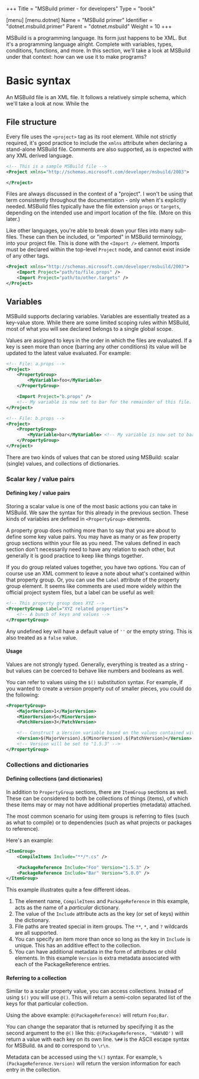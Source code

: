 +++
Title = "MSBuild primer - for developers"
Type = "book"

[menu]
  [menu.dotnet]
    Name = "MSBuild primer"
    Identifier = "dotnet.msbuild.primer"
    Parent = "dotnet.msbuild"
    Weight = 10
+++

MSBuild is a programming language. Its form just happens to be XML. But it's a programming language alright. Complete with variables, types, conditions, functions, and more. In this section, we'll take a look at MSBuild under that context: how can we use it to make programs?

# Basic syntax

An MSBuild file is an XML file. It follows a relatively simple schema, which we'll take a look at now. While the 

## File structure

Every file uses the `<project>` tag as its root element. While not strictly required, it's good practice to include the `xmlns` attribute when declaring a stand-alone MSBuild file. Comments are also supported, as is expected with any XML derived language.

```xml
<!-- This is a sample MSBuild file -->
<Project xmlns="http://schemas.microsoft.com/developer/msbuild/2003">

</Project>
```

Files are always discussed in the context of a "project". I won't be using that term consistently throughout the documentation - only when it's explicitly needed. MSBuild files typically have the file extension `props` or `targets`, depending on the intended use and import location of the file. (More on this later.)

Like other languages, you're able to break down your files into many sub-files. These can then be included, or "imported" in MSBuild terminology, into your project file. This is done with the `<Import />` element. Imports must be declared within the top-level `Project` node, and cannot exist inside of any other tags.

```xml
<Project xmlns="http://schemas.microsoft.com/developer/msbuild/2003">
    <Import Project="path/to/file.props" />
    <Import Project="path/to/other.targets" />
</Project>
```

## Variables

MSBuild supports declaring variables. Variables are essentially treated as a key-value store. While there are some limited scoping rules within MSBuild, most of what you will see declared belongs to a single global scope.

Values are assigned to keys in the order in which the files are evaluated. If a key is seen more than once (barring any other conditions) its value will be updated to the latest value evaluated. For example:

```xml
<!-- File: a.props -->
<Project>
    <PropertyGroup>
        <MyVariable>foo</MyVariable>
    </PropertyGroup>

    <Import Project="b.props" />
    <!-- My variable is now set to bar for the remainder of this file. -->
</Project>

<!-- File: b.props -->
<Project>
    <PropertyGroup>
        <MyVariable>bar</MyVariable> <!-- My variable is now set to bar -->
    </PropertyGroup>
</Project>
```

There are two kinds of values that can be stored using MSBuild: scalar (single) values, and collections of dictionaries.

### Scalar key / value pairs

#### Defining key / value pairs

Storing a scalar value is one of the most basic actions you can take in MSBuild. We saw the syntax for this already in the previous section. These kinds of variables are defined in `<PropertyGroup>` elements.

A property group does nothing more than to say that you are about to define some key value pairs. You may have as many or as few property group sections within your file as you need. The values defined in each section don't necessarily need to have any relation to each other, but generally it is good practice to keep like things together.

If you do group related values together, you have two options. You can of course use an XML comment to leave a note about what's contained within that property group. Or, you can use the `Label` attribute of the property group element. It seems like comments are used more widely within the official project system files, but a label can be useful as well:

```xml
<!-- This property group does XYZ -->
<PropertyGroup Label="XYZ related properties">
    <!-- A bunch of keys and values -->
</PropertyGroup>
```

Any undefined key will have a default value of `''` or the empty string. This is also treated as a `false` value.

#### Usage

Values are not strongly typed. Generally, everything is treated as a string - but values can be coerced to behave like numbers and booleans as well.

You can refer to values using the `$()` substitution syntax. For example, if you wanted to create a version property out of smaller pieces, you could do the following:

```xml
<PropertyGroup>
    <MajorVersion>1</MajorVersion>
    <MinorVersion>5</MinorVersion>
    <PatchVersion>3</PatchVersion>

    <!-- Construct a Version variable based on the values contained within the major/minor/patch versions. -->
    <Version>$(MajorVersion).$(MinorVersion).$(PatchVersion)</Version>
    <!-- Version will be set to "1.5.3" -->
</PropertyGroup>
```

### Collections and dictionaries

#### Defining collections (and dictionaries)

In addition to `PropertyGroup` sections, there are `ItemGroup` sections as well. These can be considered to both be collections of things (items), of which these items may or may not have additional properties (metadata) attached.

The most common scenario for using item groups is referring to files (such as what to compile) or to dependencies (such as what projects or packages to reference).

Here's an example:

```xml
<ItemGroup>
    <CompileItems Include="**/*.cs" />

    <PackageReference Include="Foo" Version="1.5.3" />
    <PackageReference Include="Bar" Version="5.0.0" />
</ItemGroup>
```

This example illustrates quite a few different ideas.

1. The element name, `CompileItems` and `PackageReference` in this example, acts as the name of a _particular_ dictionary.
2. The value of the `Include` attribute acts as the key (or set of keys) _within_ the dictionary.
3. File paths are treated special in item groups. The `**`, `*`, and `?` wildcards are all supported.
4. You can specify an item more than once so long as the key in `Include` is unique. This has an additive effect to the collection.
5. You can have additional metadata in the form of attributes or child elements. In this example `Version` is extra metadata associated with each of the PackageReference entries.

#### Referring to a collection

Similar to a scalar property value, you can access collections. Instead of using `$()` you will use `@()`. This will return a semi-colon separated list of the keys for that particular collection.

Using the above example: `@(PackageReference)` will return `Foo;Bar`.

You can change the separator that is returned by specifying it as the second argument to the `@()` like this: `@(PackageReference, '%0A%0D')` will return a value with each key on its own line. `%##` is the ASCII escape syntax for MSBuild. `0A` and `0D` correspond to `\r\n`.

Metadata can be accessed using the `%()` syntax. For example, `%(PackageReference.Version)` will return the version information for each entry in the collection.


